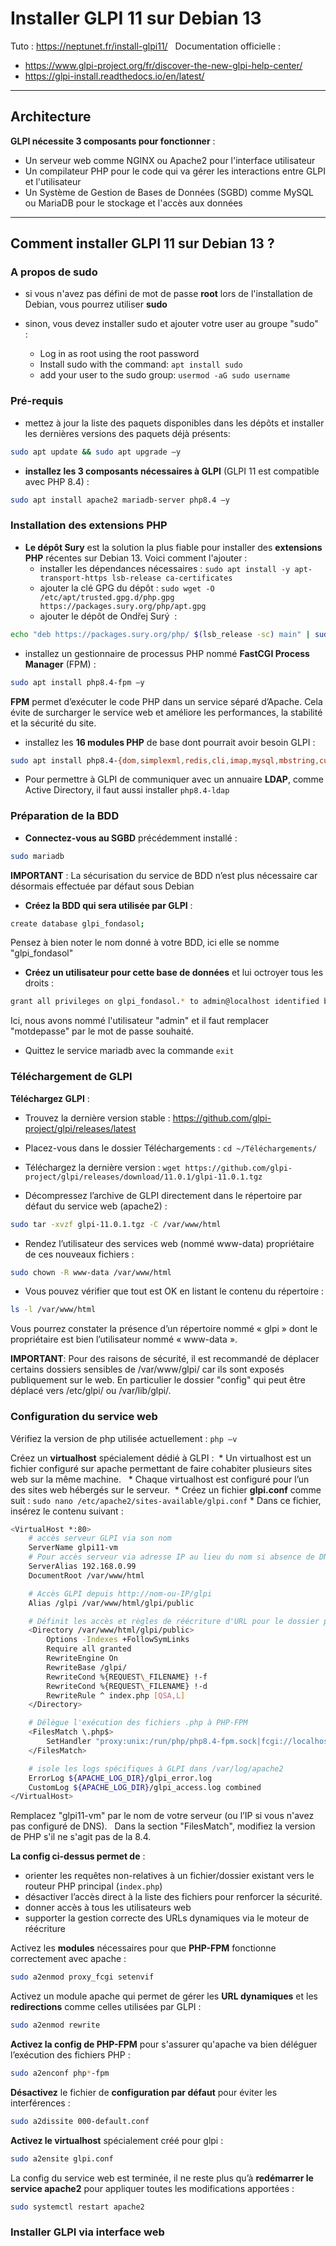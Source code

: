 # Installer GLPI 11 sur Debian 13

Tuto : <https://neptunet.fr/install-glpi11/>  
Documentation officielle : 
* <https://www.glpi-project.org/fr/discover-the-new-glpi-help-center/>  
* <https://glpi-install.readthedocs.io/en/latest/>  

---

## Architecture 

**GLPI nécessite 3 composants pour fonctionner** :  
* Un serveur web comme NGINX ou Apache2 pour l'interface utilisateur 
* Un compilateur PHP pour le code qui va gérer les interactions entre GLPI et l'utilisateur 
* Un Système de Gestion de Bases de Données (SGBD) comme MySQL ou MariaDB pour le stockage et l'accès aux données 

---

## Comment installer GLPI 11 sur Debian 13 ?

### A propos de sudo

* si vous n'avez pas défini de mot de passe **root** lors de l'installation de Debian, vous pourrez utiliser **sudo** 

* sinon, vous devez installer sudo et ajouter votre user au groupe "sudo" : 
  * Log in as root using the root password
  * Install sudo with the command: `apt install sudo` 
  * add your user to the sudo group: `usermod -aG sudo username`

### Pré-requis

* mettez à jour la liste des paquets disponibles dans les dépôts et installer les dernières versions des paquets déjà présents:
```bash
sudo apt update && sudo apt upgrade –y
```

* **installez les 3 composants nécessaires à GLPI** (GLPI 11 est compatible avec PHP 8.4) :  
```bash
sudo apt install apache2 mariadb-server php8.4 –y
```

### Installation des extensions PHP

* **Le dépôt Sury** est la solution la plus fiable pour installer des **extensions PHP** récentes sur Debian 13.
  Voici comment l'ajouter : 
  * installer les dépendances nécessaires : `sudo apt install -y apt-transport-https lsb-release ca-certificates`
  * ajouter la clé GPG du dépôt : `sudo wget -O /etc/apt/trusted.gpg.d/php.gpg https://packages.sury.org/php/apt.gpg`
  * ajouter le dépôt de Ondřej Surý  :  
```bash
echo "deb https://packages.sury.org/php/ $(lsb_release -sc) main" | sudo tee /etc/apt/sources.list.d/php.list
```

* installez un gestionnaire de processus PHP nommé **FastCGI Process Manager** (FPM) : 
```bash
sudo apt install php8.4-fpm –y
```
**FPM** permet d’exécuter le code PHP dans un service séparé d’Apache. 
Cela évite de surcharger le service web et améliore les performances, la stabilité et la sécurité du site. 

* installez les **16 modules PHP** de base dont pourrait avoir besoin GLPI : 
```bash
sudo apt install php8.4-{dom,simplexml,redis,cli,imap,mysql,mbstring,curl,gd,xml,intl,apcu,xmlrpc,zip,bz2,bcmath} -y
```

* Pour permettre à GLPI de communiquer avec un annuaire **LDAP**, comme Active Directory, il faut aussi installer `php8.4-ldap` 

### Préparation de la BDD

* **Connectez-vous au SGBD** précédemment installé : 
```bash
sudo mariadb
```

**IMPORTANT** : La sécurisation du service de BDD n’est plus nécessaire car désormais effectuée par défaut sous Debian 

* **Créez la BDD qui sera utilisée par GLPI** :
```bash
create database glpi_fondasol;
```
Pensez à bien noter le nom donné à votre BDD, ici elle se nomme "glpi_fondasol" 

* **Créez un utilisateur pour cette base de données** et lui octroyer tous les droits : 
```bash
grant all privileges on glpi_fondasol.* to admin@localhost identified by "motdepasse";
```
Ici, nous avons nommé l'utilisateur "admin" et il faut remplacer "motdepasse" par le mot de passe souhaité. 

* Quittez le service mariadb avec la commande `exit` 

### Téléchargement de GLPI

**Téléchargez GLPI** : 
* Trouvez la dernière version stable : <https://github.com/glpi-project/glpi/releases/latest> 
* Placez-vous dans le dossier Téléchargements : `cd ~/Téléchargements/` 
* Téléchargez la dernière version : `wget https://github.com/glpi-project/glpi/releases/download/11.0.1/glpi-11.0.1.tgz`

* Décompressez l’archive de GLPI directement dans le répertoire par défaut du service web (apache2) : 
```bash
sudo tar -xvzf glpi-11.0.1.tgz -C /var/www/html
```

* Rendez l’utilisateur des services web (nommé www-data) propriétaire de ces nouveaux fichiers : 
```bash
sudo chown -R www-data /var/www/html
```

* Vous pouvez vérifier que tout est OK en listant le contenu du répertoire :
```bash
ls -l /var/www/html
```
Vous pourrez constater la présence d’un répertoire nommé « glpi » dont le propriétaire est bien l’utilisateur nommé « www-data ». 

**IMPORTANT**:
Pour des raisons de sécurité, il est recommandé de déplacer certains dossiers sensibles de /var/www/glpi/ car ils sont exposés publiquement sur le web. En particulier le dossier "config" 
qui peut être déplacé vers /etc/glpi/ ou /var/lib/glpi/.  

### Configuration du service web 

Vérifiez la version de php utilisée actuellement : `php –v` 

Créez un **virtualhost** spécialement dédié à GLPI : 
    * Un virtualhost est un fichier configuré sur apache permettant de faire cohabiter plusieurs sites web sur la même machine.  
    * Chaque virtualhost est configuré pour l’un des sites web hébergés sur le serveur. 
    * Créez un fichier **glpi.conf** comme suit : `sudo nano /etc/apache2/sites-available/glpi.conf`
    * Dans ce fichier, insérez le contenu suivant :
```bash
<VirtualHost *:80> 
	# accès serveur GLPI via son nom
    ServerName glpi11-vm 
    # Pour accès serveur via adresse IP au lieu du nom si absence de DNS
    ServerAlias 192.168.0.99 
    DocumentRoot /var/www/html 

    # Accès GLPI depuis http://nom-ou-IP/glpi
    Alias /glpi /var/www/html/glpi/public 

    # Définit les accès et règles de réécriture d'URL pour le dossier public de GLPI
    <Directory /var/www/html/glpi/public> 
        Options -Indexes +FollowSymLinks 
        Require all granted 
        RewriteEngine On 
        RewriteBase /glpi/ 
        RewriteCond %{REQUEST\_FILENAME} !-f 
        RewriteCond %{REQUEST\_FILENAME} !-d 
        RewriteRule ^ index.php [QSA,L] 
    </Directory> 

    # Délègue l'exécution des fichiers .php à PHP-FPM 
    <FilesMatch \.php$> 
    	SetHandler "proxy:unix:/run/php/php8.4-fpm.sock|fcgi://localhost" 
    </FilesMatch> 

    # isole les logs spécifiques à GLPI dans /var/log/apache2
    ErrorLog ${APACHE_LOG_DIR}/glpi_error.log 
    CustomLog ${APACHE_LOG_DIR}/glpi_access.log combined 
</VirtualHost>
```
Remplacez "glpi11-vm" par le nom de votre serveur (ou l’IP si vous n'avez pas configuré de DNS).  
Dans la section "FilesMatch", modifiez la version de PHP s'il ne s'agit pas de la 8.4. 

**La config ci-dessus permet de** :
- orienter les requêtes non-relatives à un fichier/dossier existant vers le routeur PHP principal (`index.php`)
- désactiver l’accès direct à la liste des fichiers pour renforcer la sécurité.
- donner accès à tous les utilisateurs web
- supporter la gestion correcte des URLs dynamiques via le moteur de réécriture

Activez les **modules** nécessaires pour que **PHP-FPM** fonctionne correctement avec apache : 
```bash
sudo a2enmod proxy_fcgi setenvif
```

Activez un module apache qui permet de gérer les **URL dynamiques** et les **redirections** comme celles utilisées par GLPI : 
```bash
sudo a2enmod rewrite
```

**Activez la config de PHP-FPM** pour s'assurer qu'apache va bien déléguer l’exécution des fichiers PHP :
```bash
sudo a2enconf php*-fpm
```

**Désactivez** le fichier de **configuration par défaut** pour éviter les interférences :
```bash
sudo a2dissite 000-default.conf
```

**Activez le virtualhost** spécialement créé pour glpi :
```bash
sudo a2ensite glpi.conf
```

La config du service web est terminée, il ne reste plus qu’à **redémarrer le service apache2** pour appliquer toutes les modifications apportées :
```bash
sudo systemctl restart apache2
```

### Installer GLPI via interface web


